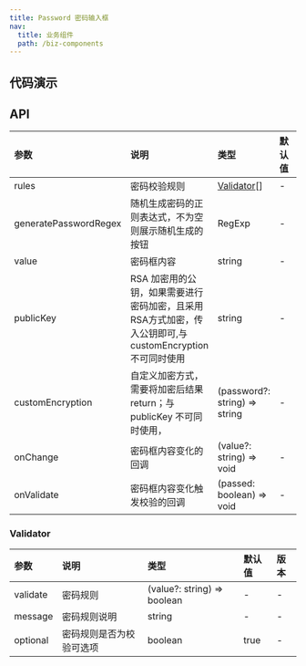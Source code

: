```yaml
---
title: Password 密码输入框
nav:
  title: 业务组件
  path: /biz-components
---
```


## 代码演示

<code src="./demo/basic.tsx" title="基本" description="使用内置的校验规则"></code>

<code src="./demo/custom-rules.tsx" title="自定义校验规则"></code>

<code src="./demo/random-generate-password.tsx" title="生成随机密码"></code>

<code src="./demo/custom-rules-and-random-generate.tsx" title="自定义校验规则 + 生成随机密码"></code>

<code src="./demo/encrypt-password.tsx" title="对生成的密码加密"></code>

## API

| 参数 | 说明 | 类型 | 默认值 | 版本 |
| :-- | :-- | :-- | :-- | :-- |
| rules | 密码校验规则 | [Validator](password#validator)[] | - | - |
| generatePasswordRegex | 随机生成密码的正则表达式，不为空则展示随机生成的按钮 | RegExp | - | - |
| value | 密码框内容 | string | - | - |
| publicKey | RSA 加密用的公钥，如果需要进行密码加密，且采用RSA方式加密，传入公钥即可,与 customEncryption 不可同时使用 | string | - | - |
| customEncryption | 自定义加密方式，需要将加密后结果 return；与 publicKey 不可同时使用， | (password?: string) => string | - | - |
| onChange | 密码框内容变化的回调 | (value?: string) => void | - | - |
| onValidate | 密码框内容变化触发校验的回调 | (passed: boolean) => void | - | - |

### Validator

| 参数     | 说明                     | 类型                        | 默认值 | 版本 |
| :------- | :----------------------- | :-------------------------- | :----- | :--- |
| validate | 密码规则                 | (value?: string) => boolean | -      | -    |
| message  | 密码规则说明             | string                      | -      | -    |
| optional | 密码规则是否为校验可选项 | boolean                     | true   | -    |

